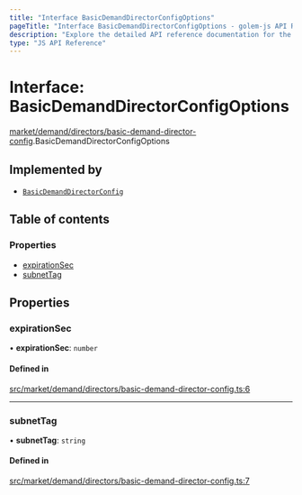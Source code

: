 ```yaml
---
title: "Interface BasicDemandDirectorConfigOptions"
pageTitle: "Interface BasicDemandDirectorConfigOptions - golem-js API Reference"
description: "Explore the detailed API reference documentation for the Interface BasicDemandDirectorConfigOptions within the golem-js SDK for the Golem Network."
type: "JS API Reference"
---
```

# Interface: BasicDemandDirectorConfigOptions

[market/demand/directors/basic-demand-director-config](../modules/market_demand_directors_basic_demand_director_config).BasicDemandDirectorConfigOptions

## Implemented by

- [`BasicDemandDirectorConfig`](../classes/market_demand_directors_basic_demand_director_config.BasicDemandDirectorConfig)

## Table of contents

### Properties

- [expirationSec](market_demand_directors_basic_demand_director_config.BasicDemandDirectorConfigOptions#expirationsec)
- [subnetTag](market_demand_directors_basic_demand_director_config.BasicDemandDirectorConfigOptions#subnettag)

## Properties

### expirationSec

• **expirationSec**: `number`

#### Defined in

[src/market/demand/directors/basic-demand-director-config.ts:6](https://github.com/golemfactory/golem-js/blob/570126bc/src/market/demand/directors/basic-demand-director-config.ts#L6)

___

### subnetTag

• **subnetTag**: `string`

#### Defined in

[src/market/demand/directors/basic-demand-director-config.ts:7](https://github.com/golemfactory/golem-js/blob/570126bc/src/market/demand/directors/basic-demand-director-config.ts#L7)
